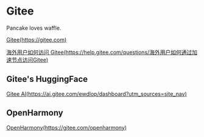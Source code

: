 # Gitee
Pancake loves waffle.

[Gitee(https://gitee.com)](https://gitee.com/)

[海外用户如何访问 Gitee(https://help.gitee.com/questions/海外用户如何通过加速节点访问Gitee)](https://help.gitee.com/questions/%E6%B5%B7%E5%A4%96%E7%94%A8%E6%88%B7%E5%A6%82%E4%BD%95%E9%80%9A%E8%BF%87%E5%8A%A0%E9%80%9F%E8%8A%82%E7%82%B9%E8%AE%BF%E9%97%AEGitee)

## Gitee's HuggingFace

[Gitee AI(https://ai.gitee.com/ewdlop/dashboard?utm_sources=site_nav)](https://ai.gitee.com/ewdlop/dashboard?utm_sources=site_nav)

## OpenHarmony

[OpenHarmony(https://gitee.com/openharmony)](https://gitee.com/openharmony)
